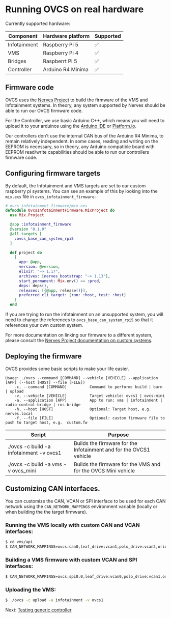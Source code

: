 # Running OVCS on real hardware

Currently supported hardware:

| Component    | Hardware platform | Supported |
|--------------|-------------------|----------------|
| Infotainment | Raspberry Pi 5    |:white_check_mark:|
| VMS          | Raspberry Pi 4    |:white_check_mark:|
| Bridges      | Raspberrt Pi 5    |:white_check_mark:|
| Controller   | Arduino R4 Minima |:white_check_mark:|

## Firmware code

OVCS uses the [Nerves Project](https://github.com/nerves-project) to build the firmware of the VMS and Infotainment systems. In theory, any system supported by Nerves should be able to run our OVCS firmware code.

For the Controller, we use basic Arduino C++, which means you will need to upload it to your arduinos using the [Arduino IDE](https://www.arduino.cc/en/software) or [Platform.io](https://platformio.org/).

Our controllers don't use the internal CAN bus of the Arduino R4 Minima, to remain relatively independent. In some cases, reading and writing on the EEPROM is necessary, so in theory, any Arduino compatible board with EEPROM read/write capabilities should be able to run our controllers firmware code.

## Configuring firmware targets

By default, the Infotainment and VMS targets are set to our custom raspberry pi systems. You can see an example of this by looking into the `mix.exs` file in `ovcs_infotainment_firmware`:

```elixir
# ovcs_infotainment_firmware/mix.exs
defmodule OvcsInfotainmentFirmware.MixProject do
  use Mix.Project

  @app :infotainment_firmware
  @version "0.1.0"
  @all_targets [
    :ovcs_base_can_system_rpi5
  ]

  def project do
    [
      app: @app,
      version: @version,
      elixir: "~> 1.17",
      archives: [nerves_bootstrap: "~> 1.13"],
      start_permanent: Mix.env() == :prod,
      deps: deps(),
      releases: [{@app, release()}],
      preferred_cli_target: [run: :host, test: :host]
    ]
  end
```

If you are trying to run the infotainment on an unsupported system, you will need to change the references to `ovcs_base_can_system_rpi5` so that it references your own custom system.

For more documentation on linking our firmware to a different system, please consult the [Nerves Project documentation on custom systems](https://hexdocs.pm/nerves/customizing-systems.html).

## Deploying the firmware

OVCS provides some basic scripts to make your life easier.

```
Usage: ./ovcs --command [COMMAND] --vehicle [VEHICLE] --application [APP] (--host [HOST] --file [FILE])
    -c, --command [COMMAND]          Command to perform: build | burn | upload
    -v, --vehicle [VEHICLE]          Target vehicle: ovcs1 | ovcs-mini
    -a, --application [APP]          App to run: vms | infotainment | radio-control-bridge | ros-bridge
    -h, --host [HOST]                Optional: Target host, e.g.  nerves.local
    -f, --file [FILE]                Optional: custom firmware file to push to target host, e.g.  custom.fw
```

| Script                            | Purpose             |
|-----------------------------------|---------------------|
| ./ovcs -c build -a infotainment -v ovcs1 | Builds the firmware for the Infotainment and for the OVCS1 vehicle |
| ./ovcs -c build -a vms -v ovcs_mini |  Builds the firmware for the VMS and for the OVCS Mini vehicle |

## Customizing CAN interfaces.

You can customize the CAN, VCAN or SPI interface to be used for each CAN network using the `CAN_NETWORK_MAPPINGS` environment variable (locally or when building the the target firmware).

### Running the VMS locally with custom CAN and VCAN interfaces:

```sh
$ cd vms/api
$ CAN_NETWORK_MAPPINGS=ovcs:can0,leaf_drive:vcan1,polo_drive:vcan2,orion_bms:vcan3,misc:vcan4 iex -S mix phx.server
```

### Building a VMS firmware with custom VCAN and SPI interfaces:

```sh
$ CAN_NETWORK_MAPPINGS=ovcs:spi0.0,leaf_drive:vcan0,polo_drive:vcan1,orion_bms:vcan2,misc:vcan3 ./ovcs-cli build vms
```

### Uploading the VMS:

```sh
$ ./ovcs -c upload -a infotainment -v ovcs1
```

Next: [Testing generic controller](./testing_generic_controllers.md)
